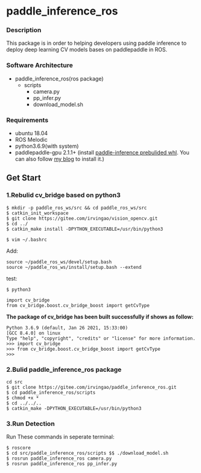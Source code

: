 # paddle_inference_ros

### Description
This package is in order to helping developers using paddle inference to deploy deep learning CV models bases on paddlepaddle in ROS.

### Software Architecture
- paddle_inference_ros(ros package)
    - scripts
        - camera.py
        - pp_infer.py
        - download_model.sh



### Requirements
- ubuntu 18.04
- ROS Melodic
- python3.6.9(with system)
- paddlepaddle-gpu 2.1.1+ (install [paddle-inference prebulided whl](https://www.paddlepaddle.org.cn/documentation/docs/zh/guides/09_hardware_support/hardware_info_cn.html#paddle-inference). You can also follow [my blog](https://blog.csdn.net/qq_45779334/article/details/118611953) to install it.)

## Get Start
### 1.Rebulid cv_bridge based on python3
```
$ mkdir -p paddle_ros_ws/src && cd paddle_ros_ws/src
$ catkin_init_workspace
$ git clone https://gitee.com/irvingao/vision_opencv.git
$ cd ../
$ catkin_make install -DPYTHON_EXECUTABLE=/usr/bin/python3
```
```
$ vim ~/.bashrc
```
Add:
```
source ~/paddle_ros_ws/devel/setup.bash
source ~/paddle_ros_ws/install/setup.bash --extend
```
test:
```
$ python3
```
```
import cv_bridge
from cv_bridge.boost.cv_bridge_boost import getCvType
```
**The package of cv_bridge has been built successfully if shows as follow:**
```
Python 3.6.9 (default, Jan 26 2021, 15:33:00) 
[GCC 8.4.0] on linux
Type "help", "copyright", "credits" or "license" for more information.
>>> import cv_bridge
>>> from cv_bridge.boost.cv_bridge_boost import getCvType
>>> 
```

### 2.Bulid paddle_inference_ros package
```
cd src
$ git clone https://gitee.com/irvingao/paddle_inference_ros.git
$ cd paddle_inference_ros/scripts
$ chmod +x *
$ cd ../../..
$ catkin_make -DPYTHON_EXECUTABLE=/usr/bin/python3
```



### 3.Run Detection
Run These commands in seperate terminal:
```
$ roscore
$ cd src/paddle_inference_ros/scripts $$ ./download_model.sh
$ rosrun paddle_inference_ros camera.py
$ rosrun paddle_inference_ros pp_infer.py
```